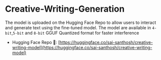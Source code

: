# Creative-Writing-Generation

The model is uploaded on the Hugging Face Repo to allow users to interact and generate text using the fine-tuned model. The model are available in `4-bit`,`5-bit` and `8-bit` GGUF Quantized format for faster interference
* Hugging Face Repo 🤗: [https://huggingface.co/sai-santhosh/creative-writing-model](https://huggingface.co/sai-santhosh/creative-writing-model)
